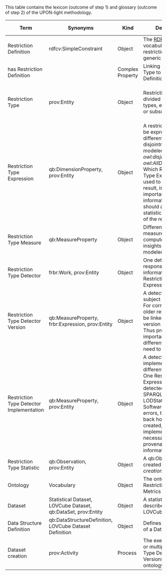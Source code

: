This table contains the lexicon (outcome of step 1) and glossary (outcome of step 2) of the UPON-light methodology.

| Term                                     | Synonyms                         | Kind        | Description                        | Source                          | Suggested By | Updated by |
|------------------------------------------|----------------------------------|-------------|------------------------------------|---------------------------------|--------------|------------|
| Restriction Definition                   | rdfcv:SimpleConstraint           | Object      | The [RDF-CV](https://github.com/boschthomas/RDF-Constraints-Vocabulary) vocabulary defines restriction types in a generic way. | Hartmann [xx] | @slieber | @slieber |
| has Restriction Definition               |                                  | Complex Property | Linking a Restriction Type to a Restriction Definition. | | @slieber | @slieber |
| Restriction Type                         | prov:Entity | Object | Restrictions can be divided into different types, e.g. cardinality or subsumption. | LOVCube paper, related work by Hartmann [xx] | @slieber | @slieber | 
| Restriction Type Expression              | qb:DimensionProperty, prov:Entity | Object | A restriction type can be expressed differently, e.g. disjointness can be modeled using *owl:disjointWith* or *owl:AllDisjointClasses*. Which Restriction Type Expression was used to gather a result, is also important provenance information, thus it should also be a statistical dimension of the result dataset. | LOVCube paper | @slieber | @slieber |
| Restriction Type Measure                  | qb:MeasureProperty | Object | Different statistical measures can be computed to gather insights regarding modeled restrictions. | LOVCube paper | @slieber | @slieber |
| Restriction Type Detector                | frbr:Work, prov:Entity | Object | One detector is responsible to gather information of one Restriction Type Expression. | | @slieber | @slieber |
| Restriction Type Detector Version        | qb:MeasureProperty, frbr:Expression, prov:Entity | Object | A detector can be subject of changes. For correctness, an older result should not be linked to a newer version of a detector. Thus provenance is important and different versions need to be explicit. | | @slieber | @slieber |
| Restriction Type Detector Implementation | qb:MeasureProperty, prov:Entity | Object | A detector can be implemented using different languages. One Restriction Type Expression might be detected using a SPARQL query, or a LODStats module. Software is prone to errors, to later trace back how a result was created, the implementation is necessary provenance information. | | @slieber | @slieber |
| Restriction Type Statistic               | qb:Observation, prov:Entity | Object | A qb:Observation created by a *Dataset creation* process. | | @slieber | @slieber |
| Ontology | Vocabulary | Object | The ontology of which Restriction Type Metrics are created | | @slieber | @slieber |
| Dataset | Statistical Dataset, LOVCube Dataset, qb:DataSet, prov:Entity | Object | A statistical dataset described using the LOVCube vocabulary. | LOVCube paper | @slieber | @slieber |
| Data Structure Definition | qb:DataStructureDefinition, LOVCube Dataset Definition | Object | Defines the structure of a DataSet or slice. | Data Cube Spec | @slieber | @slieber |
| Dataset creation | prov:Activity | Process | The execution of one or multiple Restriction Type Detector Versions on an ontology. | | @slieber | @slieber |
